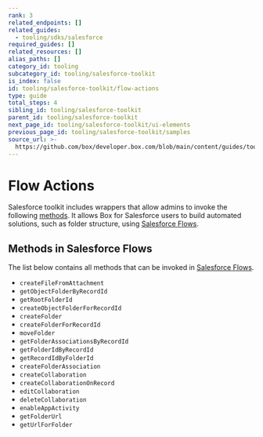 ```yaml
---
rank: 3
related_endpoints: []
related_guides:
  - tooling/sdks/salesforce
required_guides: []
related_resources: []
alias_paths: []
category_id: tooling
subcategory_id: tooling/salesforce-toolkit
is_index: false
id: tooling/salesforce-toolkit/flow-actions
type: guide
total_steps: 4
sibling_id: tooling/salesforce-toolkit
parent_id: tooling/salesforce-toolkit
next_page_id: tooling/salesforce-toolkit/ui-elements
previous_page_id: tooling/salesforce-toolkit/samples
source_url: >-
  https://github.com/box/developer.box.com/blob/main/content/guides/tooling/salesforce-toolkit/flow-actions.md
---
```

# Flow Actions

Salesforce toolkit includes wrappers that allow admins
to invoke the following [methods]. It allows Box for Salesforce
users to build automated solutions, such as folder structure,
using [Salesforce Flows].

## Methods in Salesforce Flows

The list below contains all methods that can be invoked in
[Salesforce Flows].

- `createFileFromAttachment`
- `getObjectFolderByRecordId`
- `getRootFolderId`
- `createObjectFolderForRecordId`
- `createFolder`
- `createFolderForRecordId`
- `moveFolder`
- `getFolderAssociationsByRecordId`
- `getFolderIdByRecordId`
- `getRecordIdByFolderId`
- `createFolderAssociation`
- `createCollaboration`
- `createCollaborationOnRecord`
- `editCollaboration`
- `deleteCollaboration`
- `enableAppActivity`
- `getFolderUrl`
- `getUrlForFolder`

[methods]: g://tooling/salesforce-toolkit/methods
[Salesforce Flows]: https://help.salesforce.com/s/articleView?id=sf.flow.htm&type=5